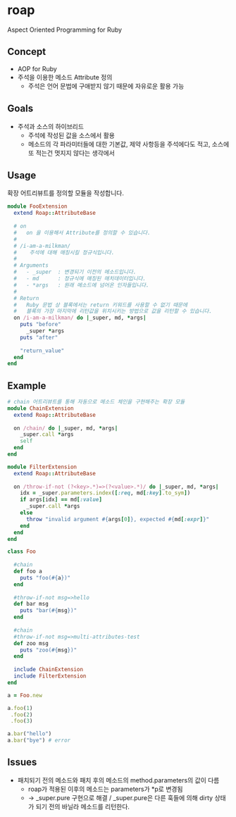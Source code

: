 # roap
Aspect Oriented Programming for Ruby

Concept
----
* AOP for Ruby
* 주석을 이용한 메소드 Attribute 정의
  * 주석은 언어 문법에 구애받지 않기 때문에 자유로운 활용 가능

Goals
----
* 주석과 소스의 하이브리드
  * 주석에 작성된 값을 소스에서 활용
  * 메소드의 각 파라미터들에 대한 기본값, 제약 사항등을 주석에다도 적고, 소스에 또 적는건 멋지지 않다는 생각에서

Usage
----
확장 어트리뷰트를 정의할 모듈을 작성합니다.
```rb
module FooExtension
  extend Roap::AttributeBase
  
  # on
  #   on 을 이용해서 Attribute를 정의할 수 있습니다.
  #
  # /i-am-a-milkman/
  #    주석에 대해 매칭시킬 정규식입니다.
  #
  # Arguments
  #   - _super  : 변경되기 이전의 메소드입니다.
  #   - md      : 정규식에 매칭된 매치데이터입니다.
  #   - *args   : 원래 메소드에 넘어온 인자들입니다.
  #
  # Return
  #   Ruby 문법 상 블록에서는 return 키워드를 사용할 수 없기 때문에
  #   블록의 가장 마지막에 리턴값을 위치시키는 방법으로 값을 리턴할 수 있습니다.
  on /i-am-a-milkman/ do |_super, md, *args|
    puts "before"
      _super *args
    puts "after"
    
    "return_value"
  end
end
```

Example
----
```rb
# chain 어트리뷰트를 통해 자동으로 메소드 체인을 구현해주는 확장 모듈
module ChainExtension
  extend Roap::AttributeBase
  
  on /chain/ do |_super, md, *args|
    _super.call *args
    self
  end
end
```
```rb
module FilterExtension
  extend Roap::AttributeBase
  
  on /throw-if-not (?<key>.*)=>(?<value>.*)/ do |_super, md, *args|
    idx = _super.parameters.index([:req, md[:key].to_sym])
    if args[idx] == md[:value]
      _super.call *args
    else
      throw "invalid argument #{args[0]}, expected #{md[:expr]}"
    end
  end
end
```
```rb
class Foo
  
  #chain
  def foo a
    puts "foo(#{a})"
  end
  
  #throw-if-not msg=>hello
  def bar msg
    puts "bar(#{msg})"
  end
  
  #chain
  #throw-if-not msg=>multi-attributes-test
  def zoo msg
    puts "zoo(#{msg})"
  end
  
  include ChainExtension
  include FilterExtension
end
```
```rb
a = Foo.new

a.foo(1)
 .foo(2)
 .foo(3)

a.bar("hello")
a.bar("bye") # error
```

Issues
----
* 패치되기 전의 메소드와 패치 후의 메소드의 method.parameters의 값이 다름
  * roap가 적용된 이후의 메소드는 parameters가 *p로 변경됨
  * -> _super.pure 구현으로 해결 / _super.pure은 다른 훅들에 의해 dirty 상태가 되기 전의 바닐라 메소드를 리턴한다.
